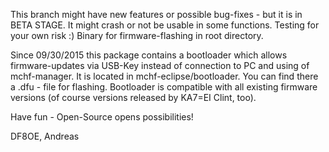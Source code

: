 This branch might have new features or possible bug-fixes - but it is in BETA STAGE. It might crash or not be usable in some functions. Testing for your own risk :) Binary for firmware-flashing in root directory.

Since 09/30/2015 this package contains a bootloader which allows firmware-updates via USB-Key instead of connection to PC and using of mchf-manager. It is located in mchf-eclipse/bootloader. You can find there a .dfu - file for flashing. Bootloader is compatible with all existing firmware versions (of course versions released by KA7=EI Clint, too).

Have fun - Open-Source opens possibilities!

DF8OE, Andreas